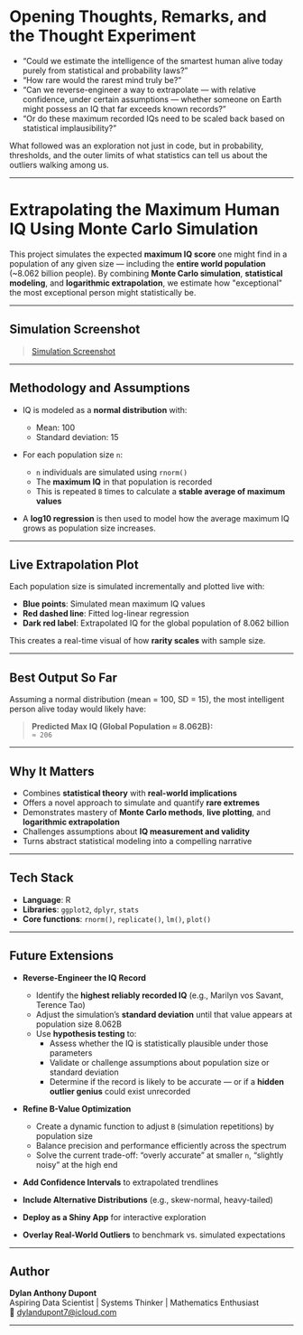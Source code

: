 # Opening Thoughts, Remarks, and the Thought Experiment

- “Could we estimate the intelligence of the smartest human alive today purely from statistical and probability laws?”
- “How rare would the rarest mind truly be?”
- “Can we reverse-engineer a way to extrapolate — with relative confidence, under certain assumptions — whether someone on Earth might possess an IQ that far exceeds known records?”
- “Or do these maximum recorded IQs need to be scaled back based on statistical implausibility?”

What followed was an exploration not just in code, but in probability, thresholds, and the outer limits of what statistics can tell us about the outliers walking among us.

-----------------------------------------------------------------

# Extrapolating the Maximum Human IQ Using Monte Carlo Simulation

This project simulates the expected **maximum IQ score** one might find in a population of any given size — including the **entire world population** (~8.062 billion people). By combining **Monte Carlo simulation**, **statistical modeling**, and **logarithmic extrapolation**, we estimate how "exceptional" the most exceptional person might statistically be.

-----------------------------------------------------------------

## Simulation Screenshot

> [Simulation Screenshot](/Data-Presentation/R_Programming/simulation_screenshot.png)

-----------------------------------------------------------------

## Methodology and Assumptions

- IQ is modeled as a **normal distribution** with:
  - Mean: 100  
  - Standard deviation: 15  

- For each population size `n`:
  - `n` individuals are simulated using `rnorm()`
  - The **maximum IQ** in that population is recorded
  - This is repeated `B` times to calculate a **stable average of maximum values**

- A **log10 regression** is then used to model how the average maximum IQ grows as population size increases.

-----------------------------------------------------------------

## Live Extrapolation Plot

Each population size is simulated incrementally and plotted live with:

- **Blue points**: Simulated mean maximum IQ values  
- **Red dashed line**: Fitted log-linear regression  
- **Dark red label**: Extrapolated IQ for the global population of 8.062 billion  

This creates a real-time visual of how **rarity scales** with sample size.

-----------------------------------------------------------------

## Best Output So Far

Assuming a normal distribution (mean = 100, SD = 15), the most intelligent person alive today would likely have:

> **Predicted Max IQ (Global Population ≈ 8.062B):**  
> `≈ 206`

-----------------------------------------------------------------

## Why It Matters

- Combines **statistical theory** with **real-world implications**  
- Offers a novel approach to simulate and quantify **rare extremes**  
- Demonstrates mastery of **Monte Carlo methods**, **live plotting**, and **logarithmic extrapolation**  
- Challenges assumptions about **IQ measurement and validity**  
- Turns abstract statistical modeling into a compelling narrative  

-----------------------------------------------------------------

## Tech Stack

- **Language**: R  
- **Libraries**: `ggplot2`, `dplyr`, `stats`  
- **Core functions**: `rnorm()`, `replicate()`, `lm()`, `plot()`  

-----------------------------------------------------------------

## Future Extensions

- **Reverse-Engineer the IQ Record**  
  - Identify the **highest reliably recorded IQ** (e.g., Marilyn vos Savant, Terence Tao)  
  - Adjust the simulation’s **standard deviation** until that value appears at population size 8.062B  
  - Use **hypothesis testing** to:
    - Assess whether the IQ is statistically plausible under those parameters  
    - Validate or challenge assumptions about population size or standard deviation  
    - Determine if the record is likely to be accurate — or if a **hidden outlier genius** could exist unrecorded

- **Refine B-Value Optimization**  
  - Create a dynamic function to adjust `B` (simulation repetitions) by population size  
  - Balance precision and performance efficiently across the spectrum  
  - Solve the current trade-off: “overly accurate” at smaller `n`, “slightly noisy” at the high end

- **Add Confidence Intervals** to extrapolated trendlines  
- **Include Alternative Distributions** (e.g., skew-normal, heavy-tailed)  
- **Deploy as a Shiny App** for interactive exploration  
- **Overlay Real-World Outliers** to benchmark vs. simulated expectations  

-----------------------------------------------------------------

## Author

**Dylan Anthony Dupont**  
Aspiring Data Scientist | Systems Thinker | Mathematics Enthusiast  
📧 [dylandupont7@icloud.com](mailto:dylandupont7@icloud.com)

-----------------------------------------------------------------



